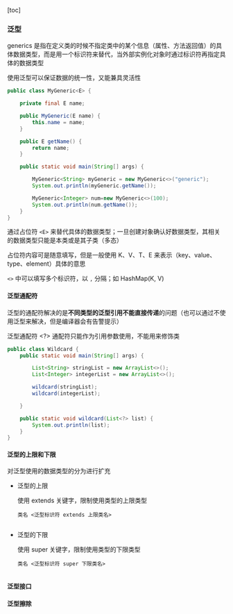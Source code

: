 [toc]

### 泛型

generics 是指在定义类的时候不指定类中的某个信息（属性、方法返回值）的具体数据类型，而是用一个标识符来替代，当外部实例化对象时通过标识符再指定具体的数据类型

使用泛型可以保证数据的统一性，又能兼具灵活性

```java
public class MyGeneric<E> {

    private final E name;

    public MyGeneric(E name) {
        this.name = name;
    }

    public E getName() {
        return name;
    }

    public static void main(String[] args) {

        MyGeneric<String> myGeneric = new MyGeneric<>("generic");
        System.out.println(myGeneric.getName());

        MyGeneric<Integer> num=new MyGeneric<>(100);
        System.out.println(num.getName());
    }
}
```

通过占位符 `<E>` 来替代具体的数据类型；一旦创建对象确认好数据类型，其相关的数据类型只能是本类或是其子类（多态）

占位符内容可是随意填写，但是一般使用 K、V、T、E 来表示（key、value、type、element）具体的意思

`<>` 中可以填写多个标识符，以 `,` 分隔；如 HashMap(K, V)

#### 泛型通配符

泛型的通配符解决的是**不同类型的泛型引用不能直接传递**的问题（也可以通过不使用泛型来解决，但是编译器会有告警提示）

泛型通配符 <?> 通配符只能作为引用参数使用，不能用来修饰类

```java
public class Wildcard {
    public static void main(String[] args) {

        List<String> stringList = new ArrayList<>();
        List<Integer> integerList = new ArrayList<>();

        wildcard(stringList);
        wildcard(integerList);

    }

    public static void wildcard(List<?> list) {
        System.out.println(list);
    }
}
```

#### 泛型的上限和下限

对泛型使用的数据类型的分为进行扩充

* 泛型的上限

  使用 extends 关键字，限制使用类型的上限类型

  `类名 <泛型标识符 extends 上限类名>`

  ```java
  
  ```

* 泛型的下限

  使用 super 关键字，限制使用类型的下限类型

  `类名 <泛型标识符 super 下限类名>`

  ```java
  
  ```

  

#### 泛型接口

#### 泛型擦除




